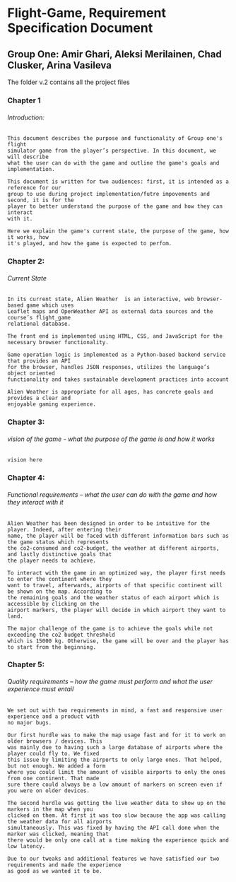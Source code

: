 # Flight-Game, Requirement Specification Document

## Group One: Amir Ghari, Aleksi Merilainen, Chad Clusker, Arina Vasileva


The folder v.2 contains all the project files
 

### Chapter 1
###### Introduction:

    This document describes the purpose and functionality of Group one's flight
    simulator game from the player’s perspective. In this document, we will describe
    what the user can do with the game and outline the game's goals and implementation.
    
    This document is written for two audiences: first, it is intended as a reference for our
    group to use during project implementation/futre impovements and second, it is for the 
    player to better understand the purpose of the game and how they can interact 
    with it.

    Here we explain the game's current state, the purpose of the game, how it works, how
    it's played, and how the game is expected to perfom.

### Chapter 2:
###### Current State

    In its current state, Alien Weather  is an interactive, web browser-based game which uses 
    Leaflet maps and OpenWeather API as external data sources and the course’s flight_game 
    relational database. 

    The front end is implemented using HTML, CSS, and JavaScript for the
    necessary browser functionality. 

    Game operation logic is implemented as a Python-based backend service that provides an API
    for the browser, handles JSON responses, utilizes the language’s object oriented 
    functionality and takes sustainable development practices into account

    Alien Weather is appropriate for all ages, has concrete goals and provides a clear and 
    enjoyable gaming experience.

### Chapter 3:

###### vision of the game - what the purpose of the game is and how it works

    vision here

### Chapter 4:

###### Functional requirements – what the user can do with the game and how they interact with it

    Alien Weather has been designed in order to be intuitive for the player. Indeed, after entering their 
    name, the player will be faced with different information bars such as the game status which represents 
    the co2-consumed and co2-budget, the weather at different airports, and lastly distinctive goals that 
    the player needs to achieve.

    To interact with the game in an optimized way, the player first needs to enter the continent where they 
    want to travel, afterwards, airports of that specific continent will be shown on the map. According to 
    the remaining goals and the weather status of each airport which is accessible by clicking on the 
    airport markers, the player will decide in which airport they want to land.

    The major challenge of the game is to achieve the goals while not exceeding the co2 budget threshold 
    which is 15000 kg. Otherwise, the game will be over and the player has to start from the beginning.
### Chapter 5:

###### Quality requirements – how the game must perform and what the user experience must entail

    We set out with two requirements in mind, a fast and responsive user experience and a product with 
    no major bugs. 
    
    Our first hurdle was to make the map usage fast and for it to work on older browsers / devices. This 
    was mainly due to having such a large database of airports where the player could fly to. We fixed 
    this issue by limiting the airports to only large ones. That helped, but not enough. We added a form 
    where you could limit the amount of visible airports to only the ones from one continent. That made 
    sure there could always be a low amount of markers on screen even if you were on older devices.
    
    The second hurdle was getting the live weather data to show up on the markers in the map when you 
    clicked on them. At first it was too slow because the app was calling the weather data for all airports 
    simultaneously. This was fixed by having the API call done when the marker was clicked, meaning that 
    there would be only one call at a time making the experience quick and low latency. 
    
    Due to our tweaks and additional features we have satisfied our two requirements and made the experience 
    as good as we wanted it to be.


 

 
 
